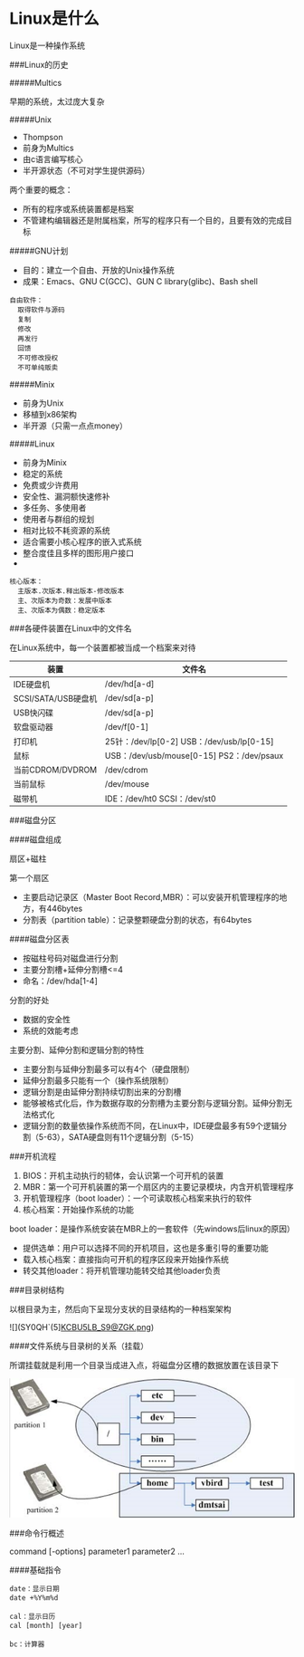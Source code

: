 # Linux是什么


Linux是一种操作系统

###Linux的历史

#####Multics

早期的系统，太过庞大复杂

#####Unix

* Thompson
* 前身为Multics
* 由c语言编写核心
* 半开源状态（不可对学生提供源码）

两个重要的概念：

* 所有的程序或系统装置都是档案
* 不管建构编辑器还是附属档案，所写的程序只有一个目的，且要有效的完成目标

#####GNU计划

* 目的：建立一个自由、开放的Unix操作系统
* 成果：Emacs、GNU C(GCC)、GUN C library(glibc)、Bash shell

```
自由软件：
  取得软件与源码
  复制
  修改
  再发行
  回馈
  不可修改授权
  不可单纯贩卖
```

#####Minix

* 前身为Unix
* 移植到x86架构
* 半开源（只需一点点money）

#####Linux

* 前身为Minix
* 稳定的系统
* 免费或少许费用
* 安全性、漏洞额快速修补
* 多任务、多使用者
* 使用者与群组的规划
* 相对比较不耗资源的系统
* 适合需要小核心程序的嵌入式系统
* 整合度佳且多样的图形用户接口
* 

```
核心版本：
  主版本.次版本.释出版本-修改版本
  主、次版本为奇数：发展中版本
  主、次版本为偶数：稳定版本
```

###各硬件装置在Linux中的文件名

在Linux系统中，每一个装置都被当成一个档案来对待

|装置|文件名|
| -- | -- |
|IDE硬盘机|/dev/hd[a-d]|
|SCSI/SATA/USB硬盘机|/dev/sd[a-p]|
|USB快闪碟|/dev/sd[a-p]|
|软盘驱动器|/dev/f[0-1]|
|打印机|25针：/dev/lp[0-2]   USB：/dev/usb/lp[0-15]|
|鼠标|USB：/dev/usb/mouse[0-15]   PS2：/dev/psaux|
|当前CDROM/DVDROM|/dev/cdrom|
|当前鼠标|/dev/mouse|
|磁带机|IDE：/dev/ht0   SCSI：/dev/st0|

###磁盘分区

####磁盘组成

扇区+磁柱

第一个扇区

* 主要启动记录区（Master Boot Record,MBR）：可以安装开机管理程序的地方，有446bytes
* 分割表（partition table）：记录整颗硬盘分割的状态，有64bytes

####磁盘分区表

* 按磁柱号码对磁盘进行分割
* 主要分割槽+延伸分割槽<=4
* 命名：/dev/hda[1-4]

分割的好处

* 数据的安全性
* 系统的效能考虑

主要分割、延伸分割和逻辑分割的特性

* 主要分割与延伸分割最多可以有4个（硬盘限制）
* 延伸分割最多只能有一个（操作系统限制）
* 逻辑分割是由延伸分割持续切割出来的分割槽
* 能够被格式化后，作为数据存取的分割槽为主要分割与逻辑分割。延伸分割无法格式化
* 逻辑分割的数量依操作系统而不同，在Linux中，IDE硬盘最多有59个逻辑分割（5-63），SATA硬盘则有11个逻辑分割（5-15）

###开机流程

1. BIOS：开机主动执行的韧体，会认识第一个可开机的装置
2. MBR：第一个可开机装置的第一个扇区内的主要记录模块，内含开机管理程序
3. 开机管理程序（boot loader）：一个可读取核心档案来执行的软件
4. 核心档案：开始操作系统的功能

boot loader：是操作系统安装在MBR上的一套软件（先windows后linux的原因）

* 提供选单：用户可以选择不同的开机项目，这也是多重引导的重要功能
* 载入核心档案：直接指向可开机的程序区段来开始操作系统
* 转交其他loader：将开机管理功能转交给其他loader负责

###目录树结构

以根目录为主，然后向下呈现分支状的目录结构的一种档案架构


![](SY0QH`(5]KCBU5LB_S9@ZGK.png)

####文件系统与目录树的关系（挂载）

所谓挂载就是利用一个目录当成进入点，将磁盘分区槽的数据放置在该目录下

![](1.png)

###命令行概述

command [-options] parameter1 parameter2 ...

####基础指令

```
date：显示日期
date +%Y%m%d

cal：显示日历
cal [month] [year]

bc：计算器
```


